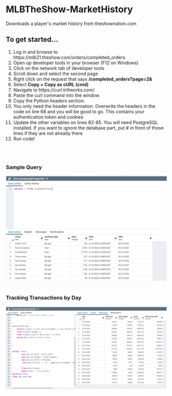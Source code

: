 # MLBTheShow-MarketHistory
Downloads a player's market history from theshownation.com 


## To get started...
<ol>
  <li> Log in and browse to https://mlb21.theshow.com/orders/completed_orders </li>
  <li> Open up developer tools in your browser (F12 on Windows) </li>
  <li> Click on the network tab of developer tools </li>
  <li> Scroll down and select the second page </li>
  <li>Right click on the request that says <strong> /completed_orders?page=2&</strong></li>
  <li> Select <strong> Copy > Copy as cURL (cmd) </strong> </li>
  <li> Navigate to https://curl.trillworks.com/ </li>
  <li> Paste the curl command into the window </li>
  <li> Copy the Python headers section. </li>
  <li> You only need the header information. Overwrite the headers in the code on line 68 and you will be good to go. This contains your authentication token and cookies </li>
  <li> Update the other variables on lines 82-85. You will need PostgreSQL installed. If you want to ignore the database part, put # in front of those lines if they are not already there </li>
  <li> Run code! </li>
</ol>

<br>
<br>


### Sample Query
<img src="https://github.com/don-shaw/MLBTheShow-MarketHistory/blob/master/Images/sql.PNG" width="100%" height="30%">

<br>
<br>

### Tracking Transactions by Day
<img src="https://github.com/don-shaw/MLBTheShow-MarketHistory/blob/master/Images/by%20day.PNG" width="100%" height="30%">
